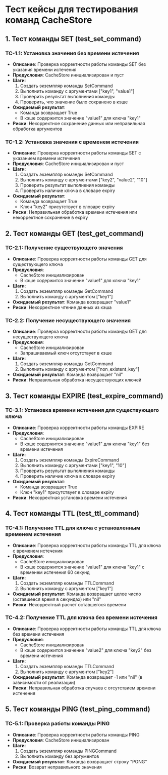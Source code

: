 # Тест кейсы для тестирования команд CacheStore

## 1. Тест команды SET (test_set_command)

### TC-1.1: Установка значения без времени истечения
- **Описание**: Проверка корректности работы команды SET без указания времени истечения
- **Предусловия**: CacheStore инициализирован и пуст
- **Шаги**:
  1. Создать экземпляр команды SetCommand
  2. Выполнить команду с аргументами ["key1", "value1"]
  3. Проверить результат выполнения команды
  4. Проверить, что значение было сохранено в кэше
- **Ожидаемый результат**: 
  - Команда возвращает True
  - В кэше содержится значение "value1" для ключа "key1"
- **Риски**: Некорректное сохранение данных или неправильная обработка аргументов

### TC-1.2: Установка значения с временем истечения
- **Описание**: Проверка корректности работы команды SET с указанием времени истечения
- **Предусловия**: CacheStore инициализирован и пуст
- **Шаги**:
  1. Создать экземпляр команды SetCommand
  2. Выполнить команду с аргументами ["key2", "value2", "10"]
  3. Проверить результат выполнения команды
  4. Проверить наличие ключа в словаре expiry
- **Ожидаемый результат**: 
  - Команда возвращает True
  - Ключ "key2" присутствует в словаре expiry
- **Риски**: Неправильная обработка времени истечения или некорректное сохранение в expiry

## 2. Тест команды GET (test_get_command)

### TC-2.1: Получение существующего значения
- **Описание**: Проверка корректности работы команды GET для существующего ключа
- **Предусловия**: 
  - CacheStore инициализирован
  - В кэше содержится значение "value1" для ключа "key1"
- **Шаги**:
  1. Создать экземпляр команды GetCommand
  2. Выполнить команду с аргументом ["key1"]
- **Ожидаемый результат**: Команда возвращает "value1"
- **Риски**: Некорректное чтение данных из кэша

### TC-2.2: Получение несуществующего значения
- **Описание**: Проверка корректности работы команды GET для несуществующего ключа
- **Предусловия**: 
  - CacheStore инициализирован
  - Запрашиваемый ключ отсутствует в кэше
- **Шаги**:
  1. Создать экземпляр команды GetCommand
  2. Выполнить команду с аргументом ["non_existent_key"]
- **Ожидаемый результат**: Команда возвращает "nil"
- **Риски**: Неправильная обработка несуществующих ключей

## 3. Тест команды EXPIRE (test_expire_command)

### TC-3.1: Установка времени истечения для существующего ключа
- **Описание**: Проверка корректности работы команды EXPIRE
- **Предусловия**: 
  - CacheStore инициализирован
  - В кэше содержится значение "value1" для ключа "key1" без времени истечения
- **Шаги**:
  1. Создать экземпляр команды ExpireCommand
  2. Выполнить команду с аргументами ["key1", "10"]
  3. Проверить результат выполнения команды
  4. Проверить наличие ключа в словаре expiry
- **Ожидаемый результат**: 
  - Команда возвращает True
  - Ключ "key1" присутствует в словаре expiry
- **Риски**: Некорректная установка времени истечения

## 4. Тест команды TTL (test_ttl_command)

### TC-4.1: Получение TTL для ключа с установленным временем истечения
- **Описание**: Проверка корректности работы команды TTL для ключа с временем истечения
- **Предусловия**: 
  - CacheStore инициализирован
  - В кэше содержится значение "value1" для ключа "key1" с временем истечения 60 секунд
- **Шаги**:
  1. Создать экземпляр команды TTLCommand
  2. Выполнить команду с аргументом ["key1"]
- **Ожидаемый результат**: Команда возвращает целое число (оставшееся время в секундах) или "nil"
- **Риски**: Некорректный расчет оставшегося времени

### TC-4.2: Получение TTL для ключа без времени истечения
- **Описание**: Проверка корректности работы команды TTL для ключа без времени истечения
- **Предусловия**: 
  - CacheStore инициализирован
  - В кэше содержится значение "value2" для ключа "key2" без времени истечения
- **Шаги**:
  1. Создать экземпляр команды TTLCommand
  2. Выполнить команду с аргументом ["key2"]
- **Ожидаемый результат**: Команда возвращает -1 или "nil" (в зависимости от реализации)
- **Риски**: Неправильная обработка случаев с отсутствием времени истечения

## 5. Тест команды PING (test_ping_command)

### TC-5.1: Проверка работы команды PING
- **Описание**: Проверка корректности работы команды PING
- **Предусловия**: CacheStore инициализирован
- **Шаги**:
  1. Создать экземпляр команды PINGCommand
  2. Выполнить команду без аргументов
- **Ожидаемый результат**: Команда возвращает строку "PONG"
- **Риски**: Возврат неправильного значения